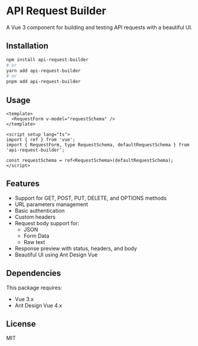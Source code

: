 # API Request Builder

A Vue 3 component for building and testing API requests with a beautiful UI.

## Installation

```bash
npm install api-request-builder
# or
yarn add api-request-builder
# or
pnpm add api-request-builder
```

## Usage

```vue
<template>
  <RequestForm v-model="requestSchema" />
</template>

<script setup lang="ts">
import { ref } from 'vue';
import { RequestForm, type RequestSchema, defaultRequestSchema } from 'api-request-builder';

const requestSchema = ref<RequestSchema>(defaultRequestSchema);
</script>
```

## Features

- Support for GET, POST, PUT, DELETE, and OPTIONS methods
- URL parameters management
- Basic authentication
- Custom headers
- Request body support for:
  - JSON
  - Form Data
  - Raw text
- Response preview with status, headers, and body
- Beautiful UI using Ant Design Vue

## Dependencies

This package requires:
- Vue 3.x
- Ant Design Vue 4.x

## License

MIT
